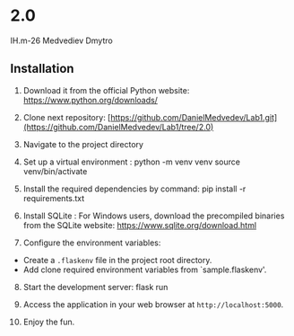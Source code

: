 # 2.0
IH.m-26
Medvediev Dmytro 

## Installation
1. Download it from the official Python website: https://www.python.org/downloads/

2. Clone next repository: [https://github.com/DanielMedvedev/Lab1.git](https://github.com/DanielMedvedev/Lab1/tree/2.0)

3. Navigate to the project directory

4. Set up a virtual environment :
python -m venv venv
source venv/bin/activate

5. Install the required dependencies by command:
pip install -r requirements.txt

6. Install SQLite :
For Windows users, download the precompiled binaries from the SQLite website: https://www.sqlite.org/download.html

7. Configure the environment variables:
- Create a `.flaskenv` file in the project root directory.
- Add clone required environment variables from `sample.flaskenv'.

8. Start the development server:
flask run

9. Access the application in your web browser at `http://localhost:5000`.

10. Enjoy the fun.

